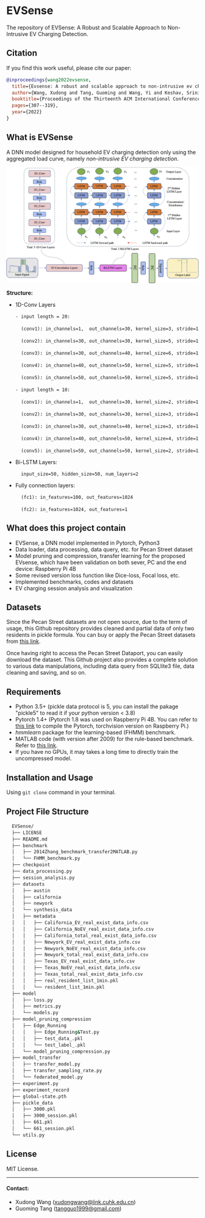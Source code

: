 # EVSense

The repository of EVSense: A Robust and Scalable Approach to Non-Intrusive EV Charging Detection.

## Citation

If you find this work useful, please cite our paper:

```bibtex
@inproceedings{wang2022evsense,
  title={Evsense: A robust and scalable approach to non-intrusive ev charging detection},
  author={Wang, Xudong and Tang, Guoming and Wang, Yi and Keshav, Srinivasan and Zhang, Yu},
  booktitle={Proceedings of the Thirteenth ACM International Conference on Future Energy Systems},
  pages={307--319},
  year={2022}
}
```

## What is EVSense

 A DNN model designed for household EV charging detection only using the aggregated load curve, namely *non-intrusive EV charging detection*.

![ ](https://github.com/MathAdventurer/EVSense/blob/main/image/EVSense_model.png)

**Structure:**
- 1D-Conv Layers

      - input length = 20:
  
        (conv1): in_channels=1,  out_channels=30, kernel_size=3, stride=1
    
        (conv2): in_channels=30, out_channels=30, kernel_size=5, stride=1
    
        (conv3): in_channels=30, out_channels=40, kernel_size=6, stride=1
    
        (conv4): in_channels=40, out_channels=50, kernel_size=5, stride=1
    
        (conv5): in_channels=50, out_channels=50, kernel_size=5, stride=1
  
      - input length = 10:
  
        (conv1): in_channels=1,  out_channels=30, kernel_size=2, stride=1
    
        (conv2): in_channels=30, out_channels=30, kernel_size=3, stride=1
    
        (conv3): in_channels=30, out_channels=40, kernel_size=3, stride=1
    
        (conv4): in_channels=40, out_channels=50, kernel_size=4, stride=1
    
        (conv5): in_channels=50, out_channels=50, kernel_size=2, stride=1

- Bi-LSTM Layers:

        input_size=50, hidden_size=50, num_layers=2
  
- Fully connection layers:

        (fc1): in_features=100, out_features=1024
        
        (fc2): in_features=1024, out_features=1

## What does this project contain

  - EVSense, a DNN model implemented in Pytorch, Python3
  - Data loader, data processing, data query, etc. for Pecan Street dataset
  - Model pruning and compression, transfer learning for the proposed EVsense, which have been validation on both sever, PC and the end device: Raspberry Pi 4B
  - Some revised version loss function like Dice-loss, Focal loss, etc.
  - Implemented benchmarks, codes and datasets
  - EV charging session analysis and visualization

## Datasets

 Since the Pecan Street datasets are not open source, due to the term of usage, this Github repository provides cleaned and partial data of only two residents in pickle formula. You can buy or apply the Pecan Street datasets from [this link](https://www.pecanstreet.org/dataport/).
 
 Once having right to access the Pecan Street Dataport, you can easily download the dataset. This Github project also provides a complete solution to various data manipulations, including data query from SQLlite3 file, data cleaning and saving, and so on.

## Requirements

  - Python 3.5+ (pickle data protocol is 5, you can install the pakage "pickle5" to read it if your python version < 3.8)
  - Pytorch 1.4+ (Pytorch 1.8 was used on Raspberry Pi 4B. You can refer to [this link](https://sites.google.com/view/steam-for-vision/raspberry-pi) to compile the Pytorch, torchvision version on Raspberry Pi.)
  - *hmmlearn* package for the learning-based (FHMM) benchmark.
  - MATLAB code (with version after 2009) for the rule-based benchmark. Refer to [this link](https://www.mathworks.com/matlabcentral/fileexchange/47474-energy-disaggregation-algorithm-for-electric-vehicle-charging-load).
  - If you have no GPUs, it may takes a long time to directly train the uncompressed model.

## Installation and Usage

  Using `git clone` command in your terminal.
  
  
## Project File Structure
```bash
  EVSense/
  ├── LICENSE
  ├── README.md
  ├── benchmark
  │   ├── 2014Zhang_benchmark_transfer2MATLAB.py
  │   └── FHMM_benchmark.py
  ├── checkpoint
  ├── data_processing.py
  ├── session_analysis.py
  ├── datasets
  │   ├── austin
  │   ├── california
  │   ├── newyork
  │   └── synthesis_data 
  │   ├── metadata
  │   │   ├── California_EV_real_exist_data_info.csv
  │   │   ├── California_NoEV_real_exist_data_info.csv
  │   │   ├── California_total_real_exist_data_info.csv
  │   │   ├── Newyork_EV_real_exist_data_info.csv
  │   │   ├── Newyork_NoEV_real_exist_data_info.csv
  │   │   ├── Newyork_total_real_exist_data_info.csv
  │   │   ├── Texas_EV_real_exist_data_info.csv
  │   │   ├── Texas_NoEV_real_exist_data_info.csv
  │   │   ├── Texas_total_real_exist_data_info.csv
  │   │   ├── real_resident_list_1min.pkl
  │   │   └── resident_list_1min.pkl
  ├── model
  │   ├── loss.py
  │   ├── metrics.py
  │   └── models.py
  ├── model_pruning_compression
  │   ├── Edge_Running
  │   │   ├── Edge_Running&Test.py
  │   │   ├── test_data_.pkl
  │   │   └── test_label_.pkl
  │   └── model_pruning_compression.py
  ├── model_transfer
  │   ├── transfer_model.py
  │   ├── transfer_sampling_rate.py
  │   └── federated_model.py
  ├── experiment.py
  ├── experiment_record
  ├── global-state.pth
  ├── pickle_data
  │   ├── 3000.pkl
  │   ├── 3000_session.pkl
  │   ├── 661.pkl
  │   └── 661_session.pkl
  └── utils.py
 ```
## License

  MIT License.

---

#### Contact:
- Xudong Wang (xudongwang@link.cuhk.edu.cn)
- Guoming Tang (tangguo1999@gmail.com)
